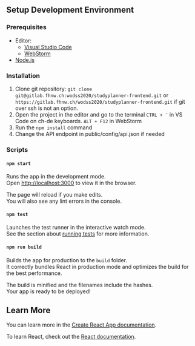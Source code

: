 
## Setup Development Environment
### Prerequisites
  - Editor:
	  - [Visual Studio Code](https://code.visualstudio.com/)
	  - [WebStorm](https://www.jetbrains.com/webstorm/)
  - [Node.js](https://nodejs.org/en/)
### Installation
  1. Clone git repository: `git clone git@gitlab.fhnw.ch:wodss2020/studyplanner-frontend.git` or `https://gitlab.fhnw.ch/wodss2020/studyplanner-frontend.git` if git over ssh is not an option.
  2. Open the project in the editor and  go to the terminal
  `CTRL + ¨` in VS Code on ch-de keyboards.
  `ALT + F12` in WebStorm
  3. Run the `npm install` command
  4. Change the API endpoint in public/config/api.json if needed
### Scripts
#### `npm start`

Runs the app in the development mode.<br />
Open [http://localhost:3000](http://localhost:3000) to view it in the browser.

The page will reload if you make edits.<br />
You will also see any lint errors in the console.

#### `npm test`

Launches the test runner in the interactive watch mode.<br />
See the section about [running tests](https://facebook.github.io/create-react-app/docs/running-tests) for more information.

#### `npm run build`

Builds the app for production to the `build` folder.<br />
It correctly bundles React in production mode and optimizes the build for the best performance.

The build is minified and the filenames include the hashes.<br />
Your app is ready to be deployed!

## Learn More

You can learn more in the [Create React App documentation](https://facebook.github.io/create-react-app/docs/getting-started).

To learn React, check out the [React documentation](https://reactjs.org/).
